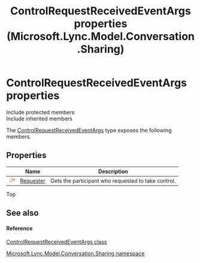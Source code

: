 ﻿---
title: ControlRequestReceivedEventArgs properties (Microsoft.Lync.Model.Conversation.Sharing)
TOCTitle: ControlRequestReceivedEventArgs properties
ms:assetid: Properties.T:Microsoft.Lync.Model.Conversation.Sharing.ControlRequestReceivedEventArgs_DI_3_UC_OCS14MrefLyncWPF
ms:mtpsurl: https://msdn.microsoft.com/en-us/library/microsoft.lync.model.conversation.sharing.controlrequestreceivedeventargs_di_3_uc_ocs14mreflyncwpf_properties(v=office.15)
ms:contentKeyID: 48597151
ms.date: 07/28/2014
mtps_version: v=office.15
---

# ControlRequestReceivedEventArgs properties

Include protected members  
Include inherited members  

The [ControlRequestReceivedEventArgs](controlrequestreceivedeventargs-class-microsoft-lync-model-conversation-sharing_2.md) type exposes the following members.

## Properties

<table>
<thead>
<tr class="header">
<th> </th>
<th>Name</th>
<th>Description</th>
</tr>
</thead>
<tbody>
<tr class="odd">
<td><img src="images/JJ275421.pubproperty(Office.15).gif" title="Public property" alt="Public property" /></td>
<td><a href="controlrequestreceivedeventargs-requester-property-microsoft-lync-model-conversation-sharing_2.md">Requester</a></td>
<td>Gets the participant who requested to take control.</td>
</tr>
</tbody>
</table>


Top

## See also

#### Reference

[ControlRequestReceivedEventArgs class](controlrequestreceivedeventargs-class-microsoft-lync-model-conversation-sharing_2.md)

[Microsoft.Lync.Model.Conversation.Sharing namespace](microsoft-lync-model-conversation-sharing-namespace_2.md)

